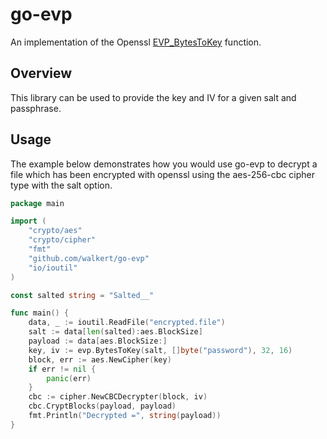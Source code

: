 # go-evp

An implementation of the Openssl [EVP\_BytesToKey](https://wiki.openssl.org/index.php/Manual:EVP_BytesToKey(3)) function.

## Overview

This library can be used to provide the key and IV for a given salt and passphrase. 

## Usage

The example below demonstrates how you would use go-evp to decrypt a file which has been encrypted with openssl using the aes-256-cbc cipher type with the salt option.

```go
package main

import (
	"crypto/aes"
	"crypto/cipher"
	"fmt"
	"github.com/walkert/go-evp"
	"io/ioutil"
)

const salted string = "Salted__"

func main() {
	data, _ := ioutil.ReadFile("encrypted.file")
	salt := data[len(salted):aes.BlockSize]
	payload := data[aes.BlockSize:]
	key, iv := evp.BytesToKey(salt, []byte("password"), 32, 16)
	block, err := aes.NewCipher(key)
	if err != nil {
		panic(err)
	}
	cbc := cipher.NewCBCDecrypter(block, iv)
	cbc.CryptBlocks(payload, payload)
	fmt.Println("Decrypted =", string(payload))
}
```
